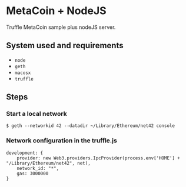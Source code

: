 # MetaCoin + NodeJS
Truffle MetaCoin sample plus nodeJS server.

## System used and requirements

- `node`
- `geth`
- `macosx`
- `truffle`

## Steps
### Start a local network

`$ geth --networkid 42 --datadir ~/Library/Ethereum/net42 console`

### Network configuration in the truffle.js

```
development: {
    provider: new Web3.providers.IpcProvider(process.env['HOME'] + "/Library/Ethereum/net42", net),
    network_id: "*",
    gas: 3000000
}
```